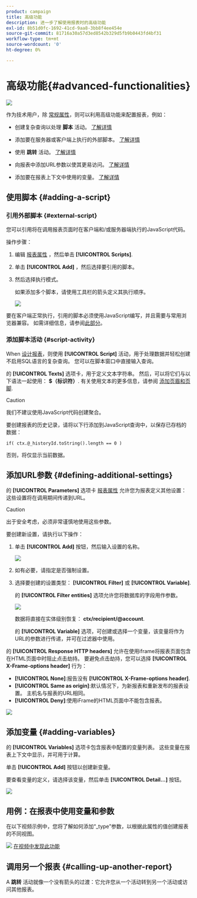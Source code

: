 ```yaml
---
product: campaign
title: 高级功能
description: 进一步了解使用报表时的高级功能
exl-id: 8b51d0fc-1692-41cd-9aa8-3bb8f4ee454e
source-git-commit: 81716a30a57d3ed8542b329d5fb9b0443fd4bf31
workflow-type: tm+mt
source-wordcount: '0'
ht-degree: 0%

---
```


# 高级功能{#advanced-functionalities}

![](../../assets/common.svg)

作为技术用户，除 [常规属性](../../reporting/using/properties-of-the-report.md)，则可以利用高级功能来配置报表，例如：

* 创建复杂查询以处理 **脚本** 活动。 [了解详情](#script-activity)

* 添加要在服务器或客户端上执行的外部脚本。 [了解详情](#external-script)

* 使用 **跳转** 活动。 [了解详情](#calling-up-another-report)

* 向报表中添加URL参数以使其更易访问。 [了解详情](#calling-up-another-report)

* 添加要在报表上下文中使用的变量。 [了解详情](#adding-variables)

## 使用脚本 {#adding-a-script}

### 引用外部脚本 {#external-script}

您可以引用将在调用报表页面时在客户端和/或服务器端执行的JavaScript代码。

操作步骤：

1. 编辑 [报表属性](../../reporting/using/properties-of-the-report.md) ，然后单击 **[!UICONTROL Scripts]**.
1. 单击 **[!UICONTROL Add]** ，然后选择要引用的脚本。
1. 然后选择执行模式。

   如果添加多个脚本，请使用工具栏的箭头定义其执行顺序。

   ![](assets/reporting_custom_js.png)

要在客户端正常执行，引用的脚本必须使用JavaScript编写，并且需要与常用浏览器兼容。 如需详细信息，请参阅[此部分](../../web/using/web-forms-answers.md)。

### 添加脚本活动 {#script-activity}

When [设计报表](../../reporting/using/creating-a-new-report.md#modelizing-the-chart)，则使用 **[!UICONTROL Script]** 活动，用于处理数据并轻松创建不启用SQL语言的复杂查询。 您可以在脚本窗口中直接输入查询。

的 **[!UICONTROL Texts]** 选项卡，用于定义文本字符串。 然后，可以将它们与以下语法一起使用： **$（标识符）**. 有关使用文本的更多信息，请参阅 [添加页眉和页脚](../../reporting/using/element-layout.md#adding-a-header-and-a-footer).

>[!CAUTION]
>
>我们不建议使用JavaScript代码创建聚合。

要创建报表的历史记录，请将以下行添加到JavaScript查询中，以保存已存档的数据：

```
if( ctx.@_historyId.toString().length == 0 )
```

否则，将仅显示当前数据。

## 添加URL参数 {#defining-additional-settings}

的 **[!UICONTROL Parameters]** 选项卡 [报表属性](../../reporting/using/properties-of-the-report.md) 允许您为报表定义其他设置：这些设置将在调用期间传递到URL。

>[!CAUTION]
>
>出于安全考虑，必须非常谨慎地使用这些参数。

要创建新设置，请执行以下操作：

1. 单击 **[!UICONTROL Add]** 按钮，然后输入设置的名称。

   ![](assets/s_ncs_advuser_report_properties_09a.png)

1. 如有必要，请指定是否强制设置。

1. 选择要创建的设置类型： **[!UICONTROL Filter]** 或 **[!UICONTROL Variable]**.

   的 **[!UICONTROL Filter entities]** 选项允许您将数据库的字段用作参数。

   ![](assets/s_ncs_advuser_report_properties_09b.png)

   数据将直接在实体级别恢复： **ctx/recipient/@account**.

   的 **[!UICONTROL Variable]** 选项，可创建或选择一个变量，该变量将作为URL的参数进行传递，并可在过滤器中使用。

的 **[!UICONTROL Response HTTP headers]** 允许在使用iframe将报表页面包含在HTML页面中时阻止点击劫持。 要避免点击劫持，您可以选择 **[!UICONTROL X-Frame-options header]** 行为：

* **[!UICONTROL None]**:报告没有 **[!UICONTROL X-Frame-options header]**.
* **[!UICONTROL Same as origin]**:默认情况下，为新报表和重新发布的报表设置。 主机名与报表的URL相同。
* **[!UICONTROL Deny]**:使用iFrame的HTML页面中不能包含报表。

![](assets/s_ncs_advuser_report_properties_09c.png)

## 添加变量 {#adding-variables}

的 **[!UICONTROL Variables]** 选项卡包含报表中配置的变量列表。 这些变量在报表上下文中显示，并可用于计算。

单击 **[!UICONTROL Add]** 按钮以创建新变量。

要查看变量的定义，请选择该变量，然后单击 **[!UICONTROL Detail...]** 按钮。

![](assets/s_ncs_advuser_report_properties_10.png)

## 用例：在报表中使用变量和参数

在以下视频示例中，您将了解如何添加“_type”参数，以根据此属性的值创建报表的不同视图。

![](assets/do-not-localize/how-to-video.png) [在视频中发现此功能](https://helpx.adobe.com/campaign/classic/how-to/add-url-parameter-in-acv6.html?playlist=/ccx/v1/collection/product/campaign/classic/segment/business-practitioners/explevel/intermediate/applaunch/how-to-4/collection.ccx.js&amp;ref=helpx.adobe.com)


## 调用另一个报表 {#calling-up-another-report}

A **跳转** 活动就像一个没有箭头的过渡：它允许您从一个活动转到另一个活动或访问其他报表。
